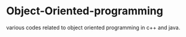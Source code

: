 # Object-Oriented-programming
various codes related to object oriented programming in c++ and java.
